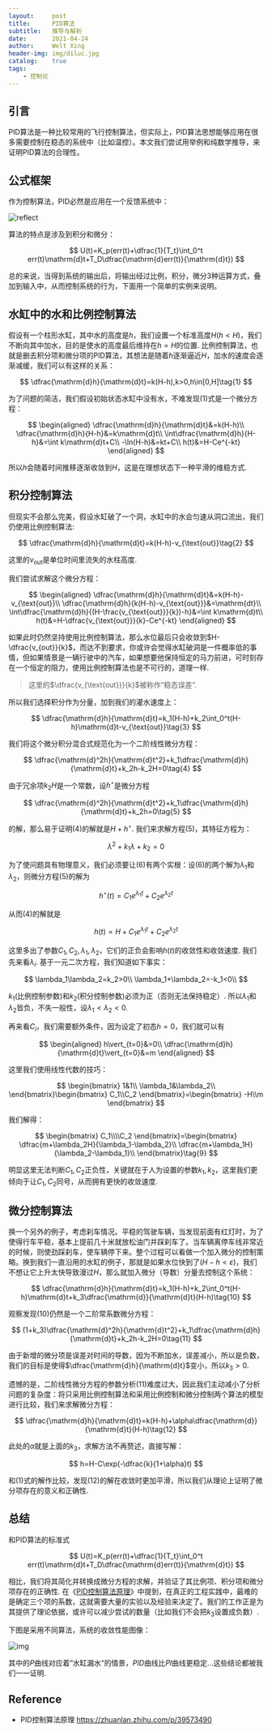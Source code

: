 ```yaml
---
layout:     post
title:      PID算法
subtitle:   推导与解析
date:       2021-04-24
author:     Welt Xing
header-img: img/diluc.jpg
catalog:    true
tags:
    - 控制论
---
```


<!-- slide -->

## 引言

PID算法是一种比较常用的飞行控制算法，但实际上，PID算法思想能够应用在很多需要控制在稳态的系统中（比如温控）。本文我们尝试用举例和纯数学推导，来证明PID算法的合理性。

<!-- slide -->

## 公式框架

作为控制算法，PID必然是应用在一个反馈系统中：

![reflect](https://pic3.zhimg.com/80/v2-3d374655a126485563bc1068cee267fa_1440w.jpg)

<!-- slide -->

算法的特点是涉及到积分和微分：

$$
U(t)=K_p(err(t)+\dfrac{1}{T_t}\int_0^t err(t)\mathrm{d}t+T_D\dfrac{\mathrm{d}err(t)}{\mathrm{d}t})
$$

总的来说，当得到系统的输出后，将输出经过比例，积分，微分3种运算方式，叠加到输入中，从而控制系统的行为，下面用一个简单的实例来说明。

<!-- slide -->

## 水缸中的水和比例控制算法

假设有一个柱形水缸，其中水的高度是$h$，我们设置一个标准高度$H(h<H)$，我们不断向其中加水，目的是使水的高度最后维持在$h=H$的位置. 比例控制算法，也就是删去积分项和微分项的PID算法，其想法是随着$h$逐渐逼近$H$，加水的速度会逐渐减缓，我们可以有这样的关系：

$$
\dfrac{\mathrm{d}h}{\mathrm{d}t}=k(H-h),k>0,h\in[0,H]\tag{1}
$$

<!-- slide -->

为了问题的简洁，我们假设初始状态水缸中没有水，不难发现$(1)$式是一个微分方程：

$$
\begin{aligned}
\dfrac{\mathrm{d}h}{\mathrm{d}t}&=k(H-h)\\
\dfrac{\mathrm{d}h}{H-h}&=k\mathrm{d}t\\
\int\dfrac{\mathrm{d}h}{H-h}&=\int k\mathrm{d}t+C\\
-\ln(H-h)&=kt+C\\
h(t)&=H-Ce^{-kt}
\end{aligned}
$$

所以$h$会随着时间推移逐渐收敛到$H$，这是在理想状态下一种平滑的维稳方式.

<!-- slide -->

## 积分控制算法

但现实不会那么完美，假设水缸破了一个洞，水缸中的水会匀速从洞口流出，我们仍使用比例控制算法:

$$
\dfrac{\mathrm{d}h}{\mathrm{d}t}=k(H-h)-v_{\text{out}}\tag{2}
$$

这里的$v_{\text{out}}$是单位时间里流失的水柱高度.

<!-- slide -->

我们尝试求解这个微分方程：

$$
\begin{aligned}
\dfrac{\mathrm{d}h}{\mathrm{d}t}&=k(H-h)-v_{\text{out}}\\
\dfrac{\mathrm{d}h}{k(H-h)-v_{\text{out}}}&=\mathrm{dt}\\
\int\dfrac{\mathrm{d}h}{(H-\frac{v_{\text{out}}}{k})-h}&=\int k\mathrm{d}t\\
h(t)&=H-\dfrac{v_{\text{out}}}{k}-Ce^{-kt}
\end{aligned}
$$

<!-- slide -->

如果此时仍然坚持使用比例控制算法，那么水位最后只会收敛到$H-\dfrac{v_{out}}{k}$，而达不到要求，你或许会觉得水缸破洞是一件概率低的事情，但如果情景是一辆行驶中的汽车，如果想要他保持恒定的马力前进，可时刻存在一个恒定的阻力，使用比例控制算法也是不可行的，道理一样.

> 这里的$\dfrac{v_{\text{out}}}{k}$被称作“稳态误差”.

<!-- slide -->

所以我们选择积分作为分量，加到我们的灌水速度上：

$$
\dfrac{\mathrm{d}h}{\mathrm{d}t}=k_1(H-h)+k_2\int_0^t(H-h)\mathrm{d}t-v_{\text{out}}\tag{3}
$$

我们将这个微分积分混合式规范化为一个二阶线性微分方程：

$$
\dfrac{\mathrm{d}^2h}{\mathrm{d}t^2}+k_1\dfrac{\mathrm{d}h}{\mathrm{d}t}+k_2h-k_2H=0\tag{4}
$$

<!-- slide -->

由于冗余项$k_2H$是一个常数，设$h^\star$是微分方程

$$
\dfrac{\mathrm{d}^2h}{\mathrm{d}t^2}+k_1\dfrac{\mathrm{d}h}{\mathrm{d}t}+k_2h=0\tag{5}
$$

的解，那么易于证明$(4)$的解就是$H+h^\star$. 我们来求解方程(5)，其特征方程为：

$$
\lambda^2+k_1\lambda+k_2=0\tag{6}
$$

<!-- slide -->

为了使问题具有物理意义，我们必须要让$(6)$有两个实根：设$(6)$的两个解为$\lambda_1$和$\lambda_2$，则微分方程$(5)$的解为

$$
h^\star(t)=C_1e^{\lambda_1t}+C_2e^{\lambda_2t}\tag{7}
$$

<!-- slide -->

从而$(4)$的解就是

$$
h(t)=H+C_1e^{\lambda_1t}+C_2e^{\lambda_2t}\tag{8}
$$

<!-- slide -->

这里多出了参数$C_1,C_2,\lambda_1,\lambda_2$，它们的正负会影响$h(t)$的收敛性和收敛速度. 我们先来看$\lambda_i$. 基于一元二次方程，我们知道如下事实：

$$
\lambda_1\lambda_2=k_2>0\\
\lambda_1+\lambda_2=-k_1<0\\
$$

$k_1$(比例控制参数)和$k_2$(积分控制参数)必须为正（否则无法保持稳定）. 所以$\lambda_1$和$\lambda_2$皆负，不失一般性，设$\lambda_1<\lambda_2<0$.

<!-- slide -->

再来看$C_i$，我们需要额外条件，因为设定了初态$h=0$，我们就可以有

$$
\begin{aligned}
h\vert_{t=0}&=0\\
\dfrac{\mathrm{d}h}{\mathrm{d}t}\vert_{t=0}&=m
\end{aligned}
$$

这里我们使用线性代数的技巧：

$$
\begin{bmatrix}
1&1\\
\lambda_1&\lambda_2\\
\end{bmatrix}\begin{bmatrix}
C_1\\C_2
\end{bmatrix}=\begin{bmatrix}
-H\\m
\end{bmatrix}
$$

<!-- slide -->

我们解得：

$$
\begin{bmatrix}
C_1\\\\C_2
\end{bmatrix}=\begin{bmatrix}
\dfrac{m+\lambda_2H}{\lambda_1-\lambda_2}\\
\dfrac{m+\lambda_1H}{\lambda_2-\lambda_1}\\
\end{bmatrix}\tag{9}
$$

明显这里无法判断$C_1,C_2$正负性，关键就在于人为设置的参数$k_1,k_2$，这里我们更倾向于让$C_1,C_2$同号，从而拥有更快的收敛速度.

<!-- slide -->

## 微分控制算法

换一个另外的例子，考虑刹车情况。平稳的驾驶车辆，当发现前面有红灯时，为了使得行车平稳，基本上提前几十米就放松油门并踩刹车了。当车辆离停车线非常近的时候，则使劲踩刹车，使车辆停下来。整个过程可以看做一个加入微分的控制策略。换到我们一直沿用的水缸的例子，那就是如果水位快到了($H-h<\varepsilon$)，我们不想让它上升太快导致漫过$H$，那么就加入微分（导数）分量去控制这个系统：

<!-- slide -->

$$
\dfrac{\mathrm{d}h}{\mathrm{d}t}=k_1(H-h)+k_2\int_0^t(H-h)\mathrm{d}t+k_3\dfrac{\mathrm{d}}{\mathrm{d}t}(H-h)\tag{10}
$$

观察发现$(10)$仍然是一个二阶常系数微分方程：

$$
(1+k_3)\dfrac{\mathrm{d}^2h}{\mathrm{d}t^2}+k_1\dfrac{\mathrm{d}h}{\mathrm{d}t}+k_2h-k_2H=0\tag{11}
$$

由于新增的微分项是误差对时间的导数，因为不断加水，误差减小，所以是负数，我们的目标是使得$\dfrac{\mathrm{d}h}{\mathrm{d}t}$变小，所以$k_3>0$.

<!-- slide -->

遗憾的是，二阶线性微分方程的参数分析$(11)$难度过大，因此我们主动减小了分析问题的复杂度：将只采用比例控制算法和采用比例控制和微分控制两个算法的模型进行比较，我们来求解微分方程：

$$
\dfrac{\mathrm{d}h}{\mathrm{d}t}=k(H-h)+\alpha\dfrac{\mathrm{d}}{\mathrm{d}t}(H-h)\tag{12}
$$

此处的$\alpha$就是上面的$k_3$，求解方法不再赘述，直接写解：

$$
h=H-C\exp(-\dfrac{k}{1+\alpha}t)
$$

<!-- slide -->

和$(1)$式的解作比较，发现$(12)$的解在收敛时更加平滑，所以我们从理论上证明了微分项存在的意义和正确性.

<!-- slide -->

## 总结

和PID算法的标准式

$$
U(t)=K_p(err(t)+\dfrac{1}{T_t}\int_0^t err(t)\mathrm{d}t+T_D\dfrac{\mathrm{d}err(t)}{\mathrm{d}t})
$$

相比，我们将其简化并转换成微分方程的求解，并验证了其比例项、积分项和微分项存在的正确性. 在《[PID控制算法原理](https://zhuanlan.zhihu.com/p/39573490)》中提到，在真正的工程实践中，最难的是确定三个项的系数，这就需要大量的实验以及经验来决定了。我们的工作正是为其提供了理论依据，或许可以减少尝试的数量（比如我们不会把$k_3$设置成负数）.

<!-- slide -->

下图是采用不同算法，系统的收敛性能图像：

![img](https://res.cloudinary.com/tbmg/c_scale,w_700,f_auto,q_auto/v1502862890/tb/articles/2014/features/49747-121_fig4.png)

其中的$P$曲线对应着”水缸漏水“的情景，$PID$曲线比$PI$曲线更稳定...这些结论都被我们一一证明.

<!-- slide -->

## $\text{Reference}$

- PID控制算法原理 <https://zhuanlan.zhihu.com/p/39573490>
